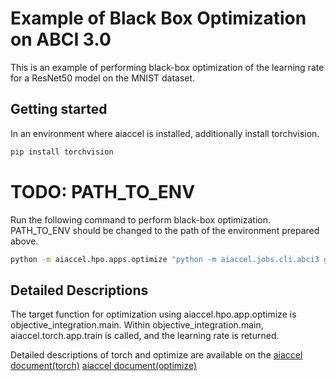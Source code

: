 # Example of Black Box Optimization on ABCI 3.0

This is an example of performing black-box optimization of the learning rate for a ResNet50 model on the MNIST dataset.

## Getting started

In an environment where aiaccel is installed, additionally install torchvision.

```bash
pip install torchvision
```

# TODO: PATH_TO_ENV

Run the following command to perform black-box optimization.
PATH_TO_ENV should be changed to the path of the environment prepared above.

```bash
python -m aiaccel.hpo.apps.optimize "python -m aiaccel.jobs.cli.abci3 gpu --command_prefix 'cd \$PBS_O_WORKDIR && module load cuda/12.6/12.6.1 && module load python/3.13/3.13.2 && source PATH_TO_ENV/bin/activate &&' jobs/{job_name}.log -- python -m aiaccel.torch.apps.train resnet50/config.yaml task.optimizer_config.optimizer_generator.lr={lr} trainer.logger.name=lr_{lr} out_filename={out_filename}" --config config.yaml
```

## Detailed Descriptions

The target function for optimization using aiaccel.hpo.app.optimize is objective_integration.main.
Within objective_integration.main, aiaccel.torch.app.train is called, and the learning rate is returned.

Detailed descriptions of torch and optimize are available on the [aiaccel document(torch)](https://aistairc.github.io/aiaccel/user_guide/torch.html) [aiaccel document(optimize)](https://aistairc.github.io/aiaccel/user_guide/hpo.html)
